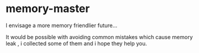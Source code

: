 # memory-master

I envisage a more memory friendlier future...

It would be possible with avoiding common mistakes which cause memory leak , i collected some of them and i hope they help you.
